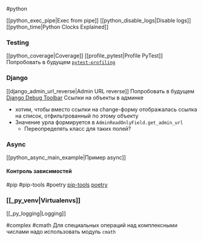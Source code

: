 #python

[[python_exec_pipe|Exec from pipe]]
[[python_disable_logs|Disable logs]]
[[python_time|Python Clocks Explained]]

### Testing
[[python_coverage|Coverage]]
[[profile_pytest|Profile PyTest]]
Попробовать в будущем [`pytest-profiling`](https://pypi.org/project/pytest-profiling/)

### Django
[[django_admin_url_reverse|Admin URL reverse]]
Попробовать в будущем [Django Debug Toolbar](https://github.com/jazzband/django-debug-toolbar)
Ссылки на объекты в админке
 - хотим, чтобы вместо ссылки на change-форму отображалась ссылка на список, отфильтрованный по этому объекту
 - Значение урла формируется в `AdminReadOnlyField.get_admin_url`
	 - Переопределять класс для таких полей?

### Async
[[python_async_main_example|Пример async]]

#### Контроль зависимостей
#pip #pip-tools #poetry
[pip-tools](https://pypi.org/project/pip-tools/)
[poetry](https://python-poetry.org/docs/)

### [[_py_venv|Virtualenvs]]

[[_py_logging|Logging]]

#complex #cmath
Для специальных операций над комплексными числами надо использовать модуль `cmath`